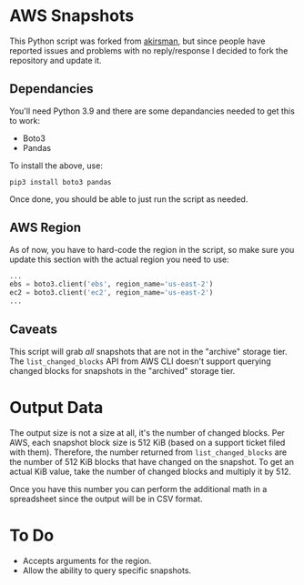 # AWS Snapshots

This Python script was forked from [akirsman](https://github.com/akirsman/Snapshots "Source"), but since people have reported issues and problems with no reply/response I decided to fork the repository and update it.

## Dependancies

You'll need Python 3.9 and there are some depandancies needed to get this to work:

* Boto3
* Pandas

To install the above, use:

```shell
pip3 install boto3 pandas
```

Once done, you should be able to just run the script as needed.

## AWS Region

As of now, you have to hard-code the region in the script, so make sure you update this section with the actual region you need to use:

```python
...
ebs = boto3.client('ebs', region_name='us-east-2')
ec2 = boto3.client('ec2', region_name='us-east-2')
...
```

## Caveats

This script will grab _all_ snapshots that are not in the "archive" storage tier.  The `list_changed_blocks` API from AWS CLI doesn't support querying changed blocks for snapshots in the "archived" storage tier.

# Output Data

The output size is not a size at all, it's the number of changed blocks.  Per AWS, each snapshot block size is 512 KiB (based on a support ticket filed with them).  Therefore, the number returned from `list_changed_blocks` are the number of 512 KiB blocks that have changed on the snapshot.  To get an actual KiB value, take the number of changed blocks and multiply it by 512.

Once you have this number you can perform the additional math in a spreadsheet since the output will be in CSV format.

# To Do

* Accepts arguments for the region.
* Allow the ability to query specific snapshots.
